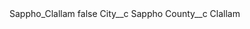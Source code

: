 <?xml version="1.0" encoding="UTF-8"?>
<CustomMetadata xmlns="http://soap.sforce.com/2006/04/metadata" xmlns:xsi="http://www.w3.org/2001/XMLSchema-instance" xmlns:xsd="http://www.w3.org/2001/XMLSchema">
    <label>Sappho_Clallam</label>
    <protected>false</protected>
    <values>
        <field>City__c</field>
        <value xsi:type="xsd:string">Sappho</value>
    </values>
    <values>
        <field>County__c</field>
        <value xsi:type="xsd:string">Clallam</value>
    </values>
</CustomMetadata>
